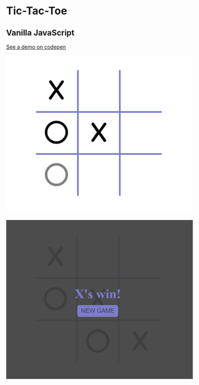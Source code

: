 # Tic-Tac-Toe
## Vanilla JavaScript

[See a demo on codepen](https://codepen.io/alleycaaat/full/NWONQOK)

![game play screenshot](./assets/gameplay.png)

![game over screenshot](./assets//gameover.png)